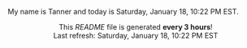 My name is Tanner and today is Saturday, January 18, 10:22 PM EST.

<p align="center">This <i>README</i> file is generated <b>every 3 hours</b>!</br>Last refresh: Saturday, January 18, 10:22 PM EST<br /></p>
